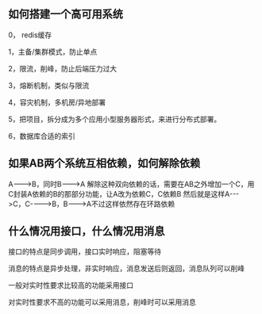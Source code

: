 ## 如何搭建一个高可用系统

0， redis缓存

1，主备/集群模式，防止单点

2，限流，削峰，防止后端压力过大

3，熔断机制，类似与限流

4，容灾机制，多机房/异地部署

5，把项目，拆分成为多个应用小型服务器形式，来进行分布式部署。

6，数据库合适的索引



## 如果AB两个系统互相依赖，如何解除依赖
A--->B，同时B--->A
解除这种双向依赖的话，需要在AB之外增加一个C，用C封装A依赖的B的那部分功能，让A改为依赖C，C依赖B
然后就是这样A--->C，C---->B，B--->A不过这样依然存在环路依赖

## 什么情况用接口，什么情况用消息

接口的特点是同步调用，接口实时响应，阻塞等待

消息的特点是异步处理，非实时响应，消息发送后则返回，消息队列可以削峰


一般对实时性要求比较高的功能采用接口

对实时性要求不高的功能可以采用消息，削峰时可以采用消息
